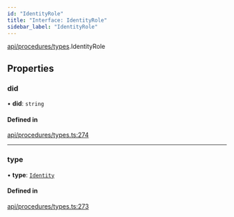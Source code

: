 ```yaml
---
id: "IdentityRole"
title: "Interface: IdentityRole"
sidebar_label: "IdentityRole"
---
```


[api/procedures/types](../../../../../modules/API/Procedures/Types/Types.md).IdentityRole

## Properties

### did

• **did**: `string`

#### Defined in

[api/procedures/types.ts:274](https://github.com/PolymeshAssociation/polymesh-sdk/blob/0dbd0ebd0/src/api/procedures/types.ts#L274)

___

### type

• **type**: [`Identity`](../../../../../enums/API/Procedures/Types/RoleType/RoleType.md#identity)

#### Defined in

[api/procedures/types.ts:273](https://github.com/PolymeshAssociation/polymesh-sdk/blob/0dbd0ebd0/src/api/procedures/types.ts#L273)
